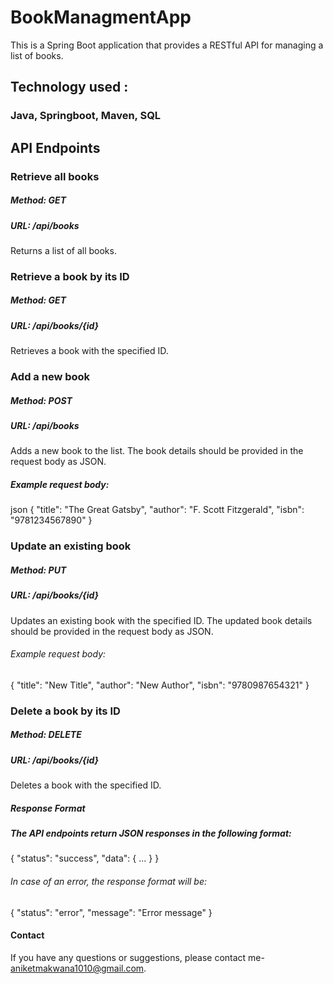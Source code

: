 # BookManagmentApp
This is a Spring Boot application that provides a RESTful API for managing a list of books. 
## Technology used :
### Java, Springboot, Maven, SQL

## API Endpoints
### Retrieve all books
##### Method: GET
##### URL: /api/books
Returns a list of all books.

### Retrieve a book by its ID
##### Method: GET
##### URL: /api/books/{id}
Retrieves a book with the specified ID.

### Add a new book
 ##### Method: POST
##### URL: /api/books
Adds a new book to the list. The book details should be provided in the request body as JSON.

##### Example request body:

json
{
  "title": "The Great Gatsby",
  "author": "F. Scott Fitzgerald",
  "isbn": "9781234567890"
}


### Update an existing book
##### Method: PUT
##### URL: /api/books/{id}
Updates an existing book with the specified ID. The updated book details should be provided in the request body as JSON.

###### Example request body:

{
  "title": "New Title",
  "author": "New Author",
  "isbn": "9780987654321"
}



### Delete a book by its ID
##### Method: DELETE
##### URL: /api/books/{id}
Deletes a book with the specified ID.

##### Response Format
##### The API endpoints return JSON responses in the following format:

{
  "status": "success",
  "data": { ... }
}

###### In case of an error, the response format will be:


{
  "status": "error",
  "message": "Error message"
}


#### Contact
If you have any questions or suggestions, please contact me- aniketmakwana1010@gmail.com.





